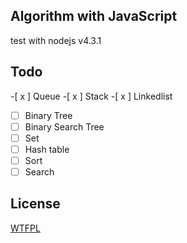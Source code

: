 ## Algorithm with JavaScript
test with nodejs v4.3.1

## Todo
-[ x ] Queue
-[ x ] Stack
-[ x ] Linkedlist
-[ ] Binary Tree
-[ ] Binary Search Tree
-[ ] Set
-[ ] Hash table
-[ ] Sort
-[ ] Search

## License
[WTFPL](http://www.wtfpl.net/txt/copying/)
